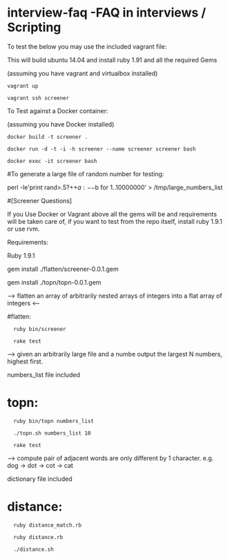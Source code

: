 # interview-faq -FAQ in interviews / Scripting 
To test the below you may use the included vagrant file:

This will build ubuntu 14.04 and install ruby 1.91 and all the required Gems
  
  (assuming you have vagrant and virtualbox installed)
  
    vagrant up
    
    vagrant ssh screener

To Test against a Docker container:

  (assuming you have Docker installed)

    docker build -t screener .

    docker run -d -t -i -h screener --name screener screener bash

    docker exec -it screener bash 

#To generate a large file of random number for testing:

  perl -le'print rand>.5?++$a:--$b for 1..10000000' > /tmp/large_numbers_list

#[Screener Questions]

If you Use Docker or Vagrant above all the gems will be and requirements will be taken care of, if you want to test from the repo itself, install ruby 1.9.1 or use rvm.

Requirements:

  Ruby 1.9.1

  gem install ./flatten/screener-0.0.1.gem 

  gem install ./topn/topn-0.0.1.gem
  



  --> flatten an array of arbitrarily nested arrays of integers into a flat array of integers <--

#flatten: 
      
      ruby bin/screener

      rake test
      


  --> given an arbitrarily large file and a numbe output the largest N numbers, highest first.

  numbers_list file included
  
#  topn: 

      ruby bin/topn numbers_list

      ./topn.sh numbers_list 10

      rake test

 
 
 
  --> compute pair of adjacent words are only different by 1 character. e.g. dog -> dot -> cot -> cat

  dictionary file included
  
 # distance: 

      ruby distance_match.rb

      ruby distance.rb

      ./distance.sh
